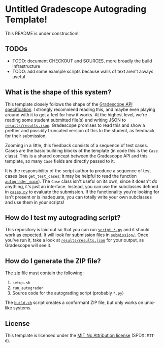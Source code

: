 # Untitled Gradescope Autograding Template!

This README is under construction!

## TODOs

- TODO: document CHECKOUT and SOURCES, more broadly the build infrastructure
- TODO: add some example scripts because walls of text aren't always useful

## What is the shape of this system?

This template closely follows the shape of the [Gradescope API specification](https://gradescope-autograders.readthedocs.io/en/latest/specs/).
I strongly recommend reading this, and maybe even playing around with it to get a feel for how it works.
At the highest level, we're reading some student submitted file(s) and writing JSON to [`results/results.json`](./results/results.json).
Gradescope promises to read this and show a prettier and possibly truncated version of this to the student, as feedback for their submission.

Zooming in a little, this feedback consists of a sequence of test cases.
Cases are the basic building blocks of the template (in code this is the `Case` class).
This is a shared concept between the Gradescope API and this template, so many `Case` fields are directly passed to it.

It is the responsibility of the script author to produce a sequence of test cases (see `get_test_cases`; it may be helpful to read the function [`autograder_main`](./core.py)).
The `Case` class isn't useful on its own, since it doesn't *do* anything, it's just an interface.
Instead, you can use the subclasses defined in [`cases.py`](./cases.py) to evaluate the submission.
If the functionality you're looking for isn't present or is inadequate, you can totally write your own subclasses and use them in your scripts!

## How do I test my autograding script?

This repository is laid out so that you can run [`script_*.py`](./script_unit_section_exercise.py) and it should work as expected.
It will look for submission files in [`submission/`](./submission/).
Once you've run it, take a look at [`results/results.json`](./results/results.json) for your output, as Gradescope will see it.

## How do I generate the ZIP file?

The zip file must contain the following:

1. `setup.sh`
2. `run_autograder`
3. Source code for the autograding script (probably `*.py`)

The [`build.sh`](./tools/build.sh) script creates a conformant ZIP file, but only works on unix-like systems.

## License

This template is licensed under the [MIT No Attribution license](./LICENSE) (SPDX: `MIT-0`).

